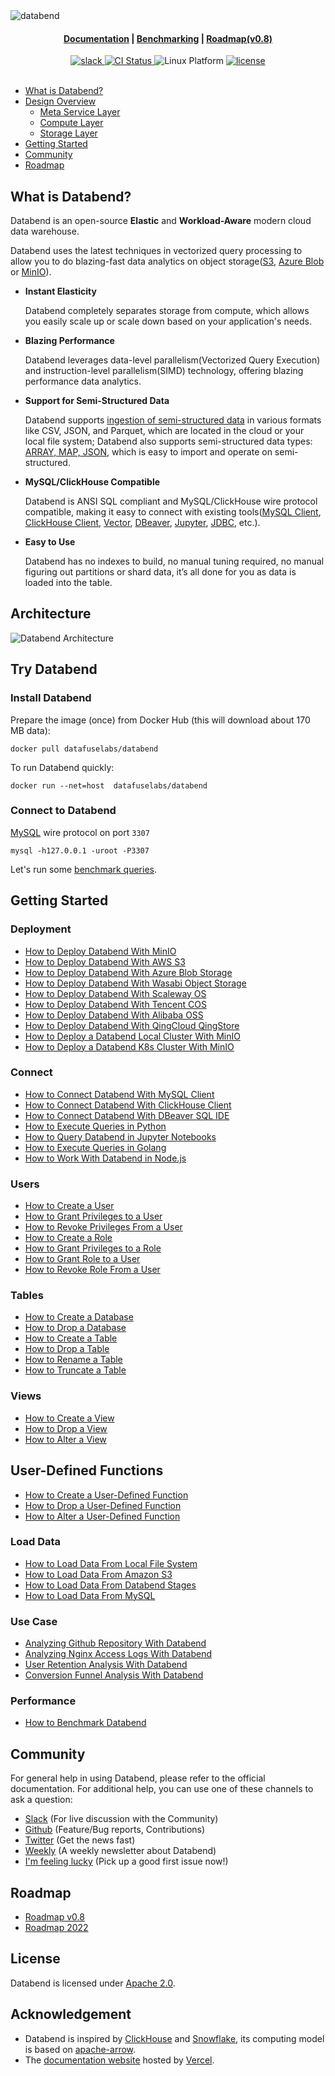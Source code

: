 <img src="https://repository-images.githubusercontent.com/302827809/a01c8064-0196-45d9-b326-1762d6d3062b" alt="databend" />
<div align="center">
 
<h4 align="center">
  <a href="https://databend.rs/doc">Documentation</a>  |
  <a href="https://perf.databend.rs">Benchmarking</a>  |
  <a href="https://github.com/datafuselabs/databend/issues/4591">Roadmap(v0.8)</a>

</h4>

<div>
<a href="https://link.databend.rs/join-slack">
<img src="https://badgen.net/badge/Slack/Join%20Databend/0abd59?icon=slack" alt="slack" />
</a>

<a href="https://github.com/datafuselabs/databend/actions">
<img src="https://img.shields.io/github/workflow/status/datafuselabs/databend/Release" alt="CI Status" />
</a>

<img src="https://img.shields.io/badge/Platform-Linux%2C%20macOS%2C%20ARM-green.svg?style=flat" alt="Linux Platform" />

<a href="https://opensource.org/licenses/Apache-2.0">
<img src="https://img.shields.io/badge/License-Apache%202.0-blue.svg" alt="license" />
</a>

</div>
</div>
<br>

- [What is Databend?](#what-is-databend)
- [Design Overview](#design-overview)
   - [Meta Service Layer](#meta-service-layer)
   - [Compute Layer](#compute-layer)
   - [Storage Layer](#storage-layer)
- [Getting Started](#getting-started)
- [Community](#community)
- [Roadmap](#roadmap)

## What is Databend?

Databend is an open-source **Elastic** and **Workload-Aware** modern cloud data warehouse.

Databend uses the latest techniques in vectorized query processing to allow you to do blazing-fast data analytics on object storage([S3](https://aws.amazon.com/s3/), [Azure Blob](https://azure.microsoft.com/en-us/services/storage/blobs/) or [MinIO](https://min.io)).

- __Instant Elasticity__

  Databend completely separates storage from compute, which allows you easily scale up or scale down based on your application's needs.

- __Blazing Performance__

  Databend leverages data-level parallelism(Vectorized Query Execution) and instruction-level parallelism(SIMD) technology, offering blazing performance data analytics.

- __Support for Semi-Structured Data__

  Databend supports [ingestion of semi-structured data](https://databend.rs/doc/load-data) in various formats like CSV, JSON, and Parquet, which are located in the cloud or your local file system; Databend also supports semi-structured data types: [ARRAY, MAP, JSON](https://databend.rs/doc/reference/data-types/data-type-semi-structured-types), which is easy to import and operate on semi-structured.

- __MySQL/ClickHouse Compatible__

  Databend is ANSI SQL compliant and MySQL/ClickHouse wire protocol compatible, making it easy to connect with existing tools([MySQL Client](https://databend.rs/doc/reference/api/mysql-handler), [ClickHouse Client](https://databend.rs/doc/reference/api/clickhouse-handler), [Vector](https://vector.dev/), [DBeaver](https://dbeaver.com/), [Jupyter](https://databend.rs/doc/integrations/gui-tool/jupyter), [JDBC](https://databend.rs/doc/develop), etc.).

- __Easy to Use__

  Databend has no indexes to build, no manual tuning required, no manual figuring out partitions or shard data, it’s all done for you as data is loaded into the table.
 
## Architecture

![Databend Architecture](https://datafuse-1253727613.cos.ap-hongkong.myqcloud.com/arch/datafuse-arch-20210817.svg)

## Try Databend

### Install Databend

Prepare the image (once) from Docker Hub (this will download about 170 MB data):

```shell
docker pull datafuselabs/databend
```

To run Databend quickly:
```shell
docker run --net=host  datafuselabs/databend
```

### Connect to Databend

[MySQL](https://databend.rs/doc/reference/api/mysql-handler) wire protocol on port `3307` 
```shell
mysql -h127.0.0.1 -uroot -P3307
```

Let's run some [benchmark queries](https://databend.rs/doc/performance/local-vector-performance).

## Getting Started

### Deployment

- [How to Deploy Databend With MinIO](https://databend.rs/doc/deploy/minio)
- [How to Deploy Databend With AWS S3](https://databend.rs/doc/deploy/s3)
- [How to Deploy Databend With Azure Blob Storage](https://databend.rs/doc/deploy/azure)
- [How to Deploy Databend With Wasabi Object Storage](https://databend.rs/doc/deploy/wasabi)
- [How to Deploy Databend With Scaleway OS](https://databend.rs/doc/deploy/scw)
- [How to Deploy Databend With Tencent COS](https://databend.rs/doc/deploy/cos)
- [How to Deploy Databend With Alibaba OSS](https://databend.rs/doc/deploy/oss)
- [How to Deploy Databend With QingCloud QingStore](https://databend.rs/doc/deploy/qingstore)
- [How to Deploy a Databend Local Cluster With MinIO](https://databend.rs/doc/deploy/local)
- [How to Deploy a Databend K8s Cluster With MinIO](https://databend.rs/doc/deploy/cluster-minio)
 
### Connect

- [How to Connect Databend With MySQL Client](https://databend.rs/doc/reference/api/mysql-handler)
- [How to Connect Databend With ClickHouse Client](https://databend.rs/doc/reference/api/clickhouse-handler)
- [How to Connect Databend With DBeaver SQL IDE](https://databend.rs/doc/integrations/gui-tool/dbeaver)
- [How to Execute Queries in Python](https://databend.rs/doc/develop/python)
- [How to Query Databend in Jupyter Notebooks](https://databend.rs/doc/integrations/gui-tool/jupyter)
- [How to Execute Queries in Golang](https://databend.rs/doc/develop/golang)
- [How to Work With Databend in Node.js](https://databend.rs/doc/develop/nodejs)


### Users

- [How to Create a User](https://databend.rs/doc/reference/sql/ddl/user/user-create-user)
- [How to Grant Privileges to a User](https://databend.rs/doc/reference/sql/ddl/user/grant-privileges)
- [How to Revoke Privileges From a User](https://databend.rs/doc/reference/sql/ddl/user/revoke-privileges)
- [How to Create a Role](https://databend.rs/doc/reference/sql/ddl/user/user-create-role)
- [How to Grant Privileges to a Role](https://databend.rs/doc/reference/sql/ddl/user/grant-privileges)
- [How to Grant Role to a User](https://databend.rs/doc/reference/sql/ddl/user/grant-role)
- [How to Revoke Role From a User](https://databend.rs/doc/reference/sql/ddl/user/revoke-role)
 
### Tables

- [How to Create a Database](https://databend.rs/doc/reference/sql/ddl/database/ddl-create-database)
- [How to Drop a Database](https://databend.rs/doc/reference/sql/ddl/database/ddl-drop-database)
- [How to Create a Table](https://databend.rs/doc/reference/sql/ddl/table/ddl-create-table)
- [How to Drop a Table](https://databend.rs/doc/reference/sql/ddl/table/ddl-drop-table)
- [How to Rename a Table](https://databend.rs/doc/reference/sql/ddl/table/ddl-rename-table)
- [How to Truncate a Table](https://databend.rs/doc/reference/sql/ddl/table/ddl-truncate-table)

### Views

- [How to Create a View](https://databend.rs/doc/reference/sql/ddl/view/ddl-create-view)
- [How to Drop a View](https://databend.rs/doc/reference/sql/ddl/view/ddl-drop-view)
- [How to Alter a View](https://databend.rs/doc/reference/sql/ddl/view/ddl-alter-view)

## User-Defined Functions

- [How to Create a User-Defined Function](http://databend.rs/doc/reference/sql/ddl/udf/ddl-create-function)
- [How to Drop a User-Defined Function](http://databend.rs/doc/reference/sql/ddl/udf/ddl-drop-function)
- [How to Alter a User-Defined Function](http://databend.rs/doc/reference/sql/ddl/udf/ddl-alter-function)

 
### Load Data

- [How to Load Data From Local File System](https://databend.rs/doc/load-data/local)
- [How to Load Data From Amazon S3](https://databend.rs/doc/load-data/s3)
- [How to Load Data From Databend Stages](https://databend.rs/doc/load-data/stage)
- [How to Load Data From MySQL](https://databend.rs/doc/load-data/mysql)

### Use Case

- [Analyzing Github Repository With Databend](https://databend.rs/doc/learn/analyze-github-repo-with-databend)
- [Analyzing Nginx Access Logs With Databend](https://databend.rs/doc/learn/analyze-nginx-logs-with-databend-and-vector)
- [User Retention Analysis With Databend](https://databend.rs/doc/learn/analyze-user-retention-with-databend)
- [Conversion Funnel Analysis With Databend](https://databend.rs/doc/learn/analyze-funnel-with-databend)

### Performance

- [How to Benchmark Databend](https://databend.rs/doc/learn/analyze-ontime-with-databend-on-ec2-and-s3)


## Community

For general help in using Databend, please refer to the official documentation. For additional help, you can use one of these channels to ask a question:

- [Slack](https://link.databend.rs/join-slack) (For live discussion with the Community)
- [Github](https://github.com/datafuselabs/databend) (Feature/Bug reports, Contributions)
- [Twitter](https://twitter.com/Datafuse_Labs) (Get the news fast)
- [Weekly](https://weekly.databend.rs/) (A weekly newsletter about Databend)
- [I'm feeling lucky](https://link.databend.rs/i-m-feeling-lucky) (Pick up a good first issue now!)

## Roadmap
- [Roadmap v0.8](https://github.com/datafuselabs/databend/issues/4591)
- [Roadmap 2022](https://github.com/datafuselabs/databend/issues/3706)

## License

Databend is licensed under [Apache 2.0](LICENSE).

## Acknowledgement

- Databend is inspired by [ClickHouse](https://github.com/clickhouse/clickhouse) and [Snowflake](https://docs.snowflake.com/en/user-guide/intro-key-concepts.html#snowflake-architecture), its computing model is based on [apache-arrow](https://arrow.apache.org/).
- The [documentation website](https://databend.rs) hosted by [Vercel](https://vercel.com/?utm_source=databend&utm_campaign=oss).
